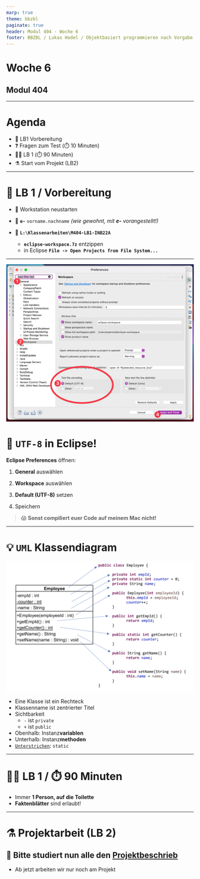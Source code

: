 ```yaml
---
marp: true
theme: bbzbl
paginate: true
header: Modul 404 - Woche 6
footer: BBZBL / Lukas Hodel / Objektbasiert programmieren nach Vorgabe
---
```


<!-- _class: big center -->

# Woche 6
## Modul 404

---

<!-- _class: big emoji-list -->

# Agenda

- :checkered_flag: LB1 Vorbereitung
- :question: Fragen zum Test (:stopwatch: 10 Minuten)
- :student: LB 1 (:stopwatch: 90 Minuten)
- :alembic: Start vom Projekt (LB2)

---

<!-- _class: big emoji-list -->

# :checkered_flag: LB 1 / **Vorbereitung**

- :arrows_counterclockwise: Workstation neustarten
- :bust_in_silhouette: **`e-`** `vorname.nachname` _(wie gewohnt, mit **e-** vorangestellt!)_

- :file_folder: **`L:\Klassenarbeiten\M404-LB1-INB22A`**
  - **`eclipse-workspace.7z`** entzippen
  - in Eclipse **`File -> Open Projects from File System...`**

---

![bg right fit](./images/eclipse-uft8.png)

# :symbols: `UTF-8` in Eclipse!

**Eclipse Preferences** öffnen:

1. **General** auswählen
2. **Workspace** auswählen
3. **Default (UTF-8)** setzen

4. Speichern

> :scream: **Sonst compiliert euer Code auf meinem Mac nicht!**


---

# <!--fit--> :bulb: `UML` Klassendiagram

![bg right fit](./images/class-to-uml.png)

- Eine Klasse ist ein Rechteck
- Klassenname ist zentrierter Titel
- Sichtbarkeit
  - `-` ist `private`
  - `+` ist `public`
- Obenhalb: Instanz**variablen**
- Unterhalb: Instanz**methoden**
- <u>`Unterstrichen`</u>: `static`

---

<!-- _class: big -->

# :student: LB 1 / :stopwatch: 90 Minuten

- Immer **1 Person, auf die Toilette**
- **Faktenblätter** sind erlaubt!

---

<!-- _class: big -->

# :alembic: Projektarbeit (LB 2)

## <!--fit--> :book: Bitte studiert nun alle den [Projektbeschrieb](https://codingluke.github.io/bbzbl-modul-404/docs/beurteilungen/lb2)

- Ab jetzt arbeiten wir nur noch am Projekt


